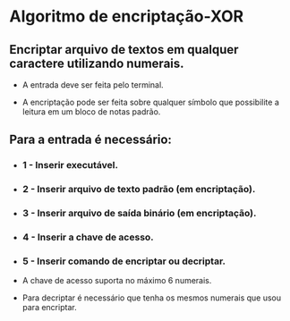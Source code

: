 # Algoritmo de encriptação-XOR
## Encriptar arquivo de textos em qualquer caractere utilizando numerais.

- A entrada deve ser feita pelo terminal.

- A encriptação pode ser feita sobre qualquer símbolo que possibilite a leitura em um bloco de notas padrão.

## Para a entrada é necessário:
  - ### 1 - Inserir executável.
  - ### 2 - Inserir arquivo de texto padrão (em encriptação).
  - ### 3 - Inserir arquivo de saída binário (em encriptação).
  - ### 4 - Inserir a chave de acesso.
  - ### 5 - Inserir comando de encriptar ou decriptar.

- A chave de acesso suporta no máximo 6 numerais.

- Para decriptar é necessário que tenha os mesmos numerais que usou para encriptar.
